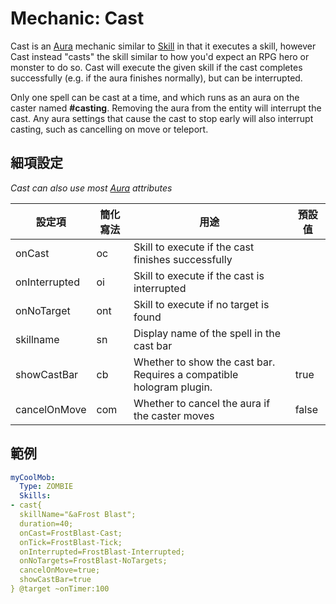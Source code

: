 Mechanic: Cast
==============

Cast is an [Aura](/skills/mechanics/aura) mechanic similar to
[Skill](/skills/mechanics/skill) in that it executes a skill, however
Cast instead "casts" the skill similar to how you'd expect an RPG hero
or monster to do so. Cast will execute the given skill if the cast
completes successfully (e.g. if the aura finishes normally), but can be
interrupted.

Only one spell can be cast at a time, and which runs as an aura on the
caster named **#casting**. Removing the aura from the entity will
interrupt the cast. Any aura settings that cause the cast to stop early
will also interrupt casting, such as cancelling on move or teleport.

細項設定
----------

*Cast can also use most [Aura](/skills/mechanics/aura) attributes*

| 設定項 | 簡化寫法 | 用途  | 預設值 |
|---------------|---------|----------------------------------------------------------------------|---------|
| onCast| oc  | Skill to execute if the cast finishes successfully   | |
| onInterrupted | oi  | Skill to execute if the cast is interrupted  | |
| onNoTarget| ont | Skill to execute if no target is found  | |
| skillname | sn  | Display name of the spell in the cast bar| |
| showCastBar   | cb  | Whether to show the cast bar. Requires a compatible hologram plugin. | true|
| cancelOnMove  | com | Whether to cancel the aura if the caster moves   | false   |

  

範例
--------

```yml
myCoolMob:
  Type: ZOMBIE
  Skills:
- cast{
  skillName="&aFrost Blast";
  duration=40;
  onCast=FrostBlast-Cast;
  onTick=FrostBlast-Tick;
  onInterrupted=FrostBlast-Interrupted;
  onNoTargets=FrostBlast-NoTargets;
  cancelOnMove=true;
  showCastBar=true
} @target ~onTimer:100
```